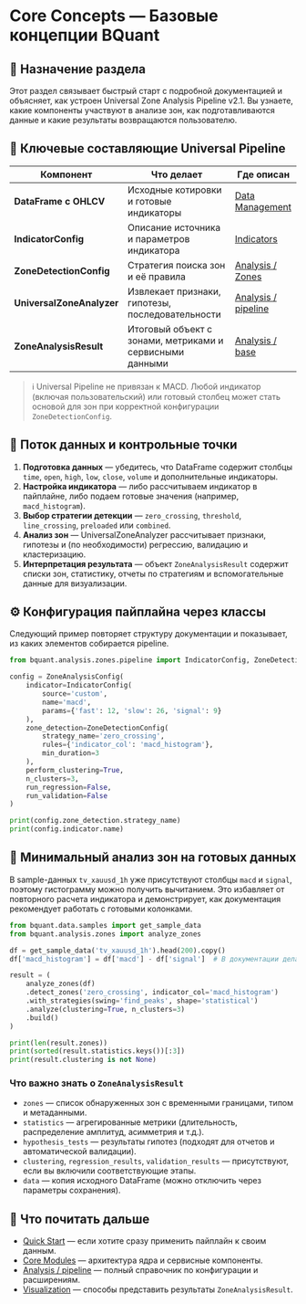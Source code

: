 # Core Concepts — Базовые концепции BQuant

## 🎯 Назначение раздела

Этот раздел связывает быстрый старт с подробной документацией и объясняет, как устроен Universal Zone Analysis Pipeline v2.1. Вы узнаете, какие компоненты участвуют в анализе зон, как подготавливаются данные и какие результаты возвращаются пользователю.

## 🧱 Ключевые составляющие Universal Pipeline

| Компонент | Что делает | Где описан |
|-----------|------------|------------|
| **DataFrame с OHLCV** | Исходные котировки и готовые индикаторы | [Data Management](../api/data/README.md) |
| **IndicatorConfig** | Описание источника и параметров индикатора | [Indicators](../api/indicators/README.md) |
| **ZoneDetectionConfig** | Стратегия поиска зон и её правила | [Analysis / Zones](../api/analysis/zones.md) |
| **UniversalZoneAnalyzer** | Извлекает признаки, гипотезы, последовательности | [Analysis / pipeline](../api/analysis/pipeline.md) |
| **ZoneAnalysisResult** | Итоговый объект с зонами, метриками и сервисными данными | [Analysis / base](../api/analysis/base.md) |

> ℹ️ Universal Pipeline не привязан к MACD. Любой индикатор (включая пользовательский) или готовый столбец может стать основой для зон при корректной конфигурации `ZoneDetectionConfig`.

## 🔄 Поток данных и контрольные точки

1. **Подготовка данных** — убедитесь, что DataFrame содержит столбцы `time`, `open`, `high`, `low`, `close`, `volume` и дополнительные индикаторы.
2. **Настройка индикатора** — либо рассчитываем индикатор в пайплайне, либо подаем готовые значения (например, `macd_histogram`).
3. **Выбор стратегии детекции** — `zero_crossing`, `threshold`, `line_crossing`, `preloaded` или `combined`.
4. **Анализ зон** — UniversalZoneAnalyzer рассчитывает признаки, гипотезы и (по необходимости) регрессию, валидацию и кластеризацию.
5. **Интерпретация результата** — объект `ZoneAnalysisResult` содержит списки зон, статистику, отчеты по стратегиям и вспомогательные данные для визуализации.

## ⚙️ Конфигурация пайплайна через классы

Следующий пример повторяет структуру документации и показывает, из каких элементов собирается pipeline.

```python
from bquant.analysis.zones.pipeline import IndicatorConfig, ZoneDetectionConfig, ZoneAnalysisConfig

config = ZoneAnalysisConfig(
    indicator=IndicatorConfig(
        source='custom',
        name='macd',
        params={'fast': 12, 'slow': 26, 'signal': 9}
    ),
    zone_detection=ZoneDetectionConfig(
        strategy_name='zero_crossing',
        rules={'indicator_col': 'macd_histogram'},
        min_duration=3
    ),
    perform_clustering=True,
    n_clusters=3,
    run_regression=False,
    run_validation=False
)

print(config.zone_detection.strategy_name)
print(config.indicator.name)
```

## 🚀 Минимальный анализ зон на готовых данных

В sample-данных `tv_xauusd_1h` уже присутствуют столбцы `macd` и `signal`, поэтому гистограмму можно получить вычитанием. Это избавляет от повторного расчета индикатора и демонстрирует, как документация рекомендует работать с готовыми колонками.

```python
from bquant.data.samples import get_sample_data
from bquant.analysis.zones import analyze_zones

df = get_sample_data('tv_xauusd_1h').head(200).copy()
df['macd_histogram'] = df['macd'] - df['signal']  # В документации делаем явную оговорку

result = (
    analyze_zones(df)
    .detect_zones('zero_crossing', indicator_col='macd_histogram')
    .with_strategies(swing='find_peaks', shape='statistical')
    .analyze(clustering=True, n_clusters=3)
    .build()
)

print(len(result.zones))
print(sorted(result.statistics.keys())[:3])
print(result.clustering is not None)
```

### Что важно знать о `ZoneAnalysisResult`

- `zones` — список обнаруженных зон с временными границами, типом и метаданными.
- `statistics` — агрегированные метрики (длительность, распределение амплитуд, асимметрия и т.д.).
- `hypothesis_tests` — результаты гипотез (подходят для отчетов и автоматической валидации).
- `clustering`, `regression_results`, `validation_results` — присутствуют, если вы включили соответствующие этапы.
- `data` — копия исходного DataFrame (можно отключить через параметры сохранения).

## 📎 Что почитать дальше

- [Quick Start](quick_start.md) — если хотите сразу применить пайплайн к своим данным.
- [Core Modules](../api/core/README.md) — архитектура ядра и сервисные компоненты.
- [Analysis / pipeline](../api/analysis/pipeline.md) — полный справочник по конфигурации и расширениям.
- [Visualization](../api/visualization/README.md) — способы представить результаты `ZoneAnalysisResult`.
